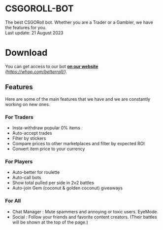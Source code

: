# CSGOROLL-BOT
The best CSGORoll bot. Whether you are a Trader or a Gambler, we have the features for you. </br>
Last update: 21 August 2023

# Download
You can get access to our bot <strong><a href="https://whop.com/betterroll/">on our website</a></strong> *(https://whop.com/betterroll/)*.

## Features
Here are some of the main features that we have and we are constantly working on new ones.

### For Traders
- Insta-withdraw popular 0% items
- Auto-accept trades
- Filter by stickers
- Compare prices to other marketplaces and filter by expected ROI
- Convert item price to your currency

### For Players
- Auto-better for roulette
- Auto-call bots
- Show total pulled per side in 2v2 battles
- Auto-join Gem (coconut & golden coconut) giveaways

### For All
- Chat Manager : Mute spammers and annoying or toxic users. EyeMode.
- Social : Follow your friends and favorite content creators. (Their battles will be shown at the top of the page.)
